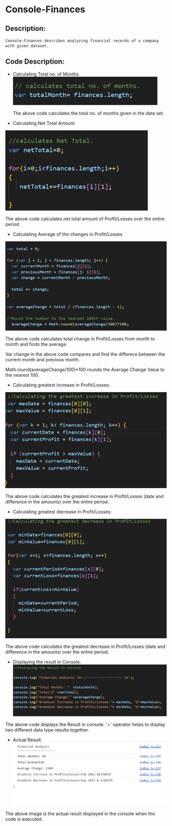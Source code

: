 # Console-Finances
## Description:
    Console-Finances describes analyzing financial records of a company with given dataset.

## Code Description:
* Calculating Total no. of Months
![Total no of months](./assets/Total_no_mnths.png)

  The above code calculates the total no. of months given in the data set.

* Calculating Net Total Amount

![Net Total Amount](./assets/netTotal.png)

  The above code calculates net total amount of Profit/Losses over the entire period.

* Calculating Average of the changes in Profit/Losses

![Average Change](./assets/average_change.png)

  The above code calculates total change in Profit/Losses from month to month and finds the average.

  Var change in the above code compares and find the differece between the current month and previous month.

  Math.round(averageChange/100)*100 rounds the Average Change Value to the nearest 100.

* Calculating greatest increase in Profit/Losses:

![profit ](./assets/profit.png)

The above code calculates the greatest increase in Profit/Losses (date and difference in the amounts) over the entire period.

* Calculating greatest decrease in Profit/Losses:

![Loss](./assets/loss.png)

The above code calculates the greatest decrease in Profit/Losses (date and difference in the amounts) over the entire period.

* Displaying the result in Console:
![Display](./assets/diaplay.png)

The above code displays the Result in console.
'+' operator helps to display two different data type  results together.

* Actual Result:
![Actual Result](./assets/actual_result.png)

The above image is the actual result displayed in the console when the code is executed.

